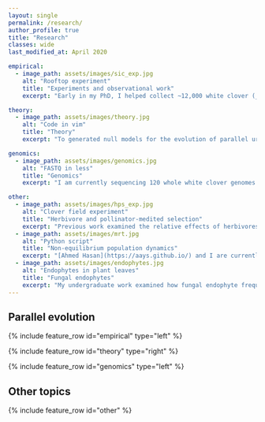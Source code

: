 ```yaml
---
layout: single
permalink: /research/
author_profile: true
title: "Research"
classes: wide
last_modified_at: April 2020

empirical:
  - image_path: assets/images/sic_exp.jpg
    alt: "Rooftop experiment"
    title: "Experiments and observational work"
    excerpt: "Early in my PhD, I helped collect ~12,000 white clover (_Trifolium repens_) plants from 16 cities in eastern North America to quantify the extent to which cities drive the [repeated evolution of hydrogen cyanide](https://ln.sync.com/dl/cbbe249a0/76y3h6gg-q8xu7ei4-4krtps7d-6rwwaqz8) (HCN—an anti-herbivore defense). I am currently co-leading the [Global Urban Evolution Project (GLUE)](http://www.globalurbanevolution.com/), a collaborative effort from ~300 scientists around the world aiming to understand the evolutionary causes and consequences of urbanization on a global scale. Current experimental work is exploring whether urban environments drive the [evolution of multiple, correlated traits.](https://www.biorxiv.org/content/10.1101/699017v2)"

theory:
  - image_path: assets/images/theory.jpg
    alt: "Code in vim"
    title: "Theory"
    excerpt: "To generated null models for the evolution of parallel urban-rural clines in HCN, I simulated the formation of clines under realistic demographic scenarios of genetic drift and gene flow, while accounting for the epistatic genetic architecture of the cyanogenesis phenotype. This work was important in guiding expectations for how often we expect to see the repeated [evolution of HCN clines under only neutral processes.](https://ln.sync.com/dl/ed129ac70/jkuv6wiq-wbi8djmu-7s2r5gz4-vvkxfqrk)"

genomics:
  - image_path: assets/images/genomics.jpg
    alt: "FASTQ in less"
    title: "Genomics"
    excerpt: "I am currently sequencing 120 whole white clover genomes from Toronto, Canada, to see whether the observed phenotypic clines are mirrored at the genomic level, and identify other putative targets of selection in response to urbanization. This work will be extended by GLUE, which will sequence ~2,800 whole genomes to understand how cities around the world are driving parallel genomic evolution in the same species."

other:
  - image_path: assets/images/hps_exp.jpg
    alt: "Clover field experiment"
    title: "Herbivore and pollinator-medited selection"
    excerpt: "Previous work examined the relative effects of herbivores and pollinators at imposing [selection on reproductive traits](https://ln.sync.com/dl/2af928050/bj8adhg6-9zy72hna-dr4xujcn-j8bnu4wx) in white clover, and whether these effects differed between defended (HCN+) and undefended (HCN–) plants."
  - image_path: assets/images/mrt.jpg
    alt: "Python script"
    title: "Non-equilibrium population dynamics"
    excerpt: "[Ahmed Hasan](https://aays.github.io/) and I are currently running [theoretical simulations](https://github.com/ness-lab/mrt) to examine how estimates of effective population size (_N<sub>e</sub>_) derived from nucleotide diversity or recombination differ when populations are out of equilibrium."
  - image_path: assets/images/endophytes.jpg
    alt: "Endophytes in plant leaves"
    title: "Fungal endophytes"
    excerpt: "My undergraduate work examined how fungal endophyte frequencies in changed following [removal of rabbit herbivores](https://ln.sync.com/dl/44b777600/w7r5vkvn-cm6e2f53-diqs9mge-jxfwbyv2). I additionally explored the ecological consequences of [fungal endophytes in subarctic _Festuca rubra_ populations](https://ln.sync.com/dl/da715a610/bdteshu9-dh7z3zhc-g6fa3vmh-zea3vigx)."
---
```


## Parallel evolution

{% include feature_row id="empirical" type="left" %}

{% include feature_row id="theory" type="right" %}

{% include feature_row id="genomics" type="left" %}

## Other topics

{% include feature_row id="other" %}

